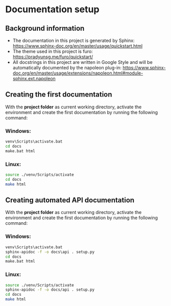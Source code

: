 Documentation setup
==============================

## Background information
* The documentation in this project is generated by Sphinx: https://www.sphinx-doc.org/en/master/usage/quickstart.html 
* The theme used in this project is furo: https://pradyunsg.me/furo/quickstart/
* All docstrings in this project are written in Google Style and will be automatically documented by the napoleon plug-in: https://www.sphinx-doc.org/en/master/usage/extensions/napoleon.html#module-sphinx.ext.napoleon


## Creating the first documentation
With the **project folder** as current working directory, activate the environment and create the first documentation by running the following command:

### Windows:

```cmd
venv\Scripts\activate.bat
cd docs
make.bat html
```

### Linux:
```bash
source ./venv/Scripts/activate
cd docs
make html
```

## Creating automated API documentation
With the **project folder** as current working directory, activate the environment and create the first documentation by running the following command:
### Windows:

```cmd
venv\Scripts\activate.bat
sphinx-apidoc -f -o docs\api . setup.py
cd docs
make.bat html
```

### Linux:
```bash
source ./venv/Scripts/activate
sphinx-apidoc -f -o docs/api . setup.py
cd docs
make html
```